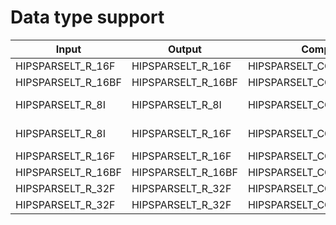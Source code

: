 # Data type support

| Input | Output | Compute Type | Backend |
|-------|---------|------------------|----------|
| HIPSPARSELT_R_16F | HIPSPARSELT_R_16F | HIPSPARSELT_COMPUTE_32F | HIP |
| HIPSPARSELT_R_16BF | HIPSPARSELT_R_16BF | HIPSPARSELT_COMPUTE_32F | HIP |
| HIPSPARSELT_R_8I | HIPSPARSELT_R_8I | HIPSPARSELT_COMPUTE_32I | HIP / CUDA |
| HIPSPARSELT_R_8I | HIPSPARSELT_R_16F | HIPSPARSELT_COMPUTE_32I | HIP / CUDA |
| HIPSPARSELT_R_16F | HIPSPARSELT_R_16F | HIPSPARSELT_COMPUTE_16F | CUDA |
| HIPSPARSELT_R_16BF | HIPSPARSELT_R_16BF | HIPSPARSELT_COMPUTE_16F | CUDA |
| HIPSPARSELT_R_32F | HIPSPARSELT_R_32F | HIPSPARSELT_COMPUTE_TF32 | CUDA |
| HIPSPARSELT_R_32F | HIPSPARSELT_R_32F | HIPSPARSELT_COMPUTE_TF32_FAST | CUDA |
